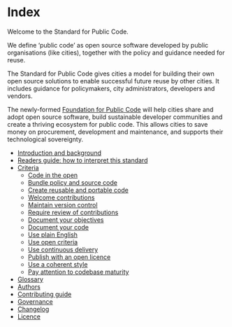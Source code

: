 # Index

Welcome to the Standard for Public Code.

We define ‘public code’ as open source software developed by public organisations (like cities), together with the policy and guidance needed for reuse.

The Standard for Public Code gives cities a model for building their own open source solutions to enable successful future reuse by other cities. It includes guidance for policymakers, city administrators, developers and vendors.

The newly-formed [Foundation for Public Code](https://publiccode.net/) will help cities share and adopt open source software, build sustainable developer communities and create a thriving ecosystem for public code. This allows cities to save money on procurement, development and maintenance, and supports their technological sovereignty.

* [Introduction and background](introduction.md)
* [Readers guide: how to interpret this standard](readers-guide.md)
* [Criteria](criteria/)
  * [Code in the open](criteria/coding-in-the-open.md)
  * [Bundle policy and source code](criteria/bundle-policy-and-code.md)
  * [Create reusable and portable code](criteria/reusable-and-portable-codebases.md)
  * [Welcome contributions](criteria/open-to-contributions.md)
  * [Maintain version control](criteria/version-control-and-history.md)
  * [Require review of contributions](criteria/require-review.md)
  * [Document your objectives](criteria/document-objectives.md)
  * [Document your code](criteria/documenting.md)
  * [Use plain English](criteria/understandable-english-first.md)
  * [Use open criteria](criteria/open-standards.md)
  * [Use continuous delivery](criteria/continuous-delivery.md)
  * [Publish with an open licence](criteria/open-licences.md)
  * [Use a coherent style](criteria/style.md)
  * [Pay attention to codebase maturity](criteria/advertise-maturity.md)
* [Glossary](glossary/)
* [Authors](AUTHORS.md)
* [Contributing guide](CONTRIBUTING.md)
* [Governance](GOVERNANCE.md)
* [Changelog](CHANGELOG.md)
* [Licence](LICENCE.md)
